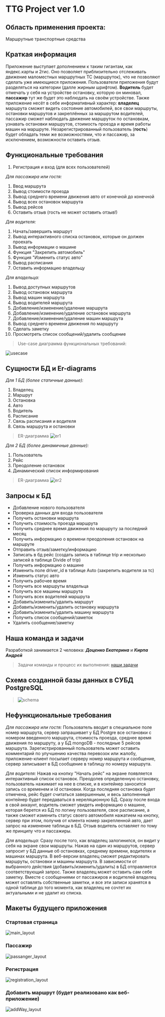 # TTG Project ver 1.0
## Область применения проекта: 
  Маршрутные транспортные средства
## Краткая информация
  Приложение выступает дополнением к таким гигантам, как яндекс.карты и 2гис. Оно позволяет приблизительно отслеживать движение маломестных маршрутных ТС (маршруток), 
  что не позволяют сделать уже имеющиеся приложения. Пользователи приложения будут разделяться на категории (далле жирным шрифтом). **Водитель** будет отмечать у себя на устройстве остановку, которую он миновал,  **пассажир** тут же будет это наблюдать 
  на своём устройстве. Также приложение несёт в себе информативный характер: **владелец** маршрута сможет видеть состояние автомобилей, все свои маршруты, остановки маршрутов 
  и закреплённых за маршрутом водителей, пассажир сможет наблюдать движение маршруток по остановкам, узнавать остановки маршрутов, стоимость проезда и время работы машин 
  на маршруте. Незарегистрированный пользователь (**гость**) будет обладать теми же возможностями, что и пассажир, за исключением, возможности оставить отзыв.
## Функциональные требования
1. Регистрация и вход (для всех пользователей)

_Для пассажира или гостя:_
1. Ввод маршрута
2. Вывод стоимости проезда
3. Вывод среднего времени движения авто от конечной до конечной
4. Вывод всех остановок маршрута
5. Вывод рейсов
6. Оставить отзыв (гость не может оставить отзыв!)

_Для водителя:_
1. Начать/завершить маршрут
2. Вывод интерактивного списка остановок, которые он должен проехать
3. Вывод информации о машине
4. Функция "Закрепить автомобиль"
5. Функция "Изменить статус авто"
6. Вывод расписания
7. Оставить информацию владельцу

_Для владельца:_
1. Вывод доступных маршрутов
2. Вывод остановок маршрута
3. Вывод машин маршрута
4. Вывод водителей маршрута
5. Добавление/изменение/удаление маршрута
6. Добавление/изменение/удаление остановок маршрута
7. Добавление/изменение/удаление машин маршрута
8. Вывод среднего времени движения по маршруту
9. Сделать заметку
10. Просмотреть список сообщений/удалить сообщение

> Use-case диаграмма функциональных требований:

![usecase](https://github.com/DotsenkoKate/TTG_PROJECT/blob/main/Pictures/UseCaseTTG.png)

## Сущности БД и Er-diagrams
_Для 1 БД (более статичные данные):_
1. Владелец
2. Маршрут
3. Остановка
4. Авто
5. Водитель
6. Расписание
7. Связь расписания и водителя
8. Связь маршрута и остановки

> ER-диаграмма
![er1](https://github.com/DotsenkoKate/TTG_PROJECT/blob/main/Pictures/ErDiag_bd1_withAtr_1_1.png)

_Для 2 БД (более динамичные данные):_
1. Пользователь
2. Рейс
3. Преодоление остановок
4. Динамический список информирования

> ER-диаграмма
![er2](https://github.com/DotsenkoKate/TTG_PROJECT/blob/main/Pictures/ErDiag_bd2.png)

## Запросы к БД

- Добавление нового пользователя
- Проверка данных для входа пользователя
- Получить остановки маршрута
- Получить стоимость проезда маршрута
- Получить среднее время движения по маршруту за последний месяц
- Получить информацию о времени преодоления остановок на маршруте
- Отправить отзыв/заметку/информацию
- Записать в бд рейс (создать запись в таблице trip и несколько записей в таблице Divide of trip)
- Получить информацию о машине
- Изменить поле driver_id в таблице Auto (закрепить водителя за тс)
- Изменить статус авто
- Получить рабочее время 
- Получить все маршруты владельца
- Получить все машины маршрута
- Получить всех водителей маршрута
- Добавить/изменить/удалить маршрут
- Добавить/изменить/удалить остановку маршрута
- Добавить/изменить/удалить машину маршрута
- Получить список сообщений/заметок
- Удалить сообщение/заметку

## Наша команда и задачи

Разработкой занимается 2 человека: ***Доценко Екатерина*** и ***Кирпа Андрей***

> Задачи команды и процесс их выполнения: [наши задачи](https://trello.com/b/kCOHSWFw/ttg-субд-project)

## Схема созданной базы данных в СУБД PostgreSQL

> ![schema](https://github.com/DotsenkoKate/TTG_PROJECT/blob/main/Pictures/DB_schema.png)

## Нефункциональные требования

_Для пассажира или гостя:_
Пользователь вводит в специальное поле номер маршрута, сервер запрашивает у БД Postgre все остановки с номером введенного маршрута, стоимость проезда, среднее время движения по маршруту, а у БД mongoDB - последные 5 рейсов маршрута. Зарегистрированный пользователь может оставить комментарий по улучшению качества перевозок или жалобу, приложение-клиент посылает серверу номер маршрута и сообщение, сервер записывает в БД сообщение в таблицу по номеру маршрута.

_Для водителя:_
Нажав на кнопку "Начать рейс" на экране появляется интерактивный список остановок. Преодолев определенную остановку, пользователь нажимает на нее в списке, и в контейнер заносится запись со временем и id остановки. Когда последняя остановка будет отмечена, рейс будет считаться завершенным, и весь заполненный контейнер будет передаваться в нереляционную БД. Сразу после входа в свой аккаунт, водитель сможет увидеть информацию о машине, которая берется из БД по логину пользователя, свое расписание, а также сможет изменить статус своего автомобиля нажатием на кнопку, сервер при этом, получив от клиента номер закрепленной авто, дает запрос на изменение таблицы в БД. Отзыв водитель оставляет по тому же принципу что и пассажиры.

_Для владельца:_
Сразу после того, как владелец залогинился, он видит у себя на экране свои маршруты. Нажав на один из маршрутов, сервер запросит у БД данные об остановках, среднему времени, водителях и машинах маршрута. В веб-версии владелец сможет редактировать маршруты, остановки и машины маршрута. В зависимости от выбранного действия (добавить/изменить/удалить) в БД отправляется соответствующий запрос. Также владелец может оставить сам себе заметку. Вместе с сообщениями от пассажиров и водителей владелец может оставлять собственные заметки, и все эти записи хранятся в одной таблице до того момента, как владелец не сочтет их актуальными и не удалит из списка.

## Макеты будущего приложения
### Стартовая страница
![main_layout](https://github.com/DotsenkoKate/TTG_PROJECT/blob/main/Pictures/start_menu.jpg)

### Пассажир
![passanger_layout](https://github.com/DotsenkoKate/TTG_PROJECT/blob/main/Pictures/passanger_main.jpg)

### Регистрация
![registration_layout](https://github.com/DotsenkoKate/TTG_PROJECT/blob/main/Pictures/registration.jpg)

### Добавить маршрут (будет реализовано как веб-приложение)
![addWay_layout](https://github.com/DotsenkoKate/TTG_PROJECT/blob/main/Pictures/add_way.jpg)
